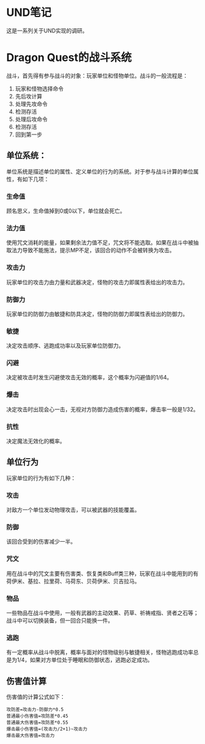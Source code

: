 # UND笔记 #
这是一系列关于UND实现的调研。

# Dragon Quest的战斗系统 #
战斗，首先得有参与战斗的对象：玩家单位和怪物单位。战斗的一般流程是：

1. 玩家和怪物选择命令
2. 先后攻计算
3. 处理先攻命令
4. 检测存活
5. 处理后攻命令
6. 检测存活
7. 回到第一步

## 单位系统： ##
单位系统是描述单位的属性、定义单位的行为的系统。对于参与战斗计算的单位属性，有如下几项：

### 生命值 ###
顾名思义，生命值掉到0或0以下，单位就会死亡。

### 法力值 ###
使用咒文消耗的能量，如果剩余法力值不足，咒文将不能选取。如果在战斗中被抽取法力导致不能施法，提示MP不足，该回合的动作不会被转换为攻击。

### 攻击力 ###
玩家单位的攻击力由力量和武器决定，怪物的攻击力即属性表给出的攻击力。

### 防御力 ###
玩家单位的防御力由敏捷和防具决定，怪物的防御力即属性表给出的防御力。

### 敏捷 ###
决定攻击顺序、逃跑成功率以及玩家单位防御力。

### 闪避 ###
决定被攻击时发生闪避使攻击无效的概率，这个概率为闪避值的1/64。

### 爆击 ###
决定攻击时出现会心一击，无视对方防御力造成伤害的概率，爆击率一般是1/32。

### 抗性 ###
决定魔法无效化的概率。

## 单位行为 ##
玩家单位的行为有如下几种：

### 攻击 ###
对敌方一个单位发动物理攻击，可以被武器的技能覆盖。

### 防御 ###
该回合受到的伤害减少一半。

### 咒文 ###
用在战斗中的咒文主要有伤害类、恢复类和Buff类三种，玩家在战斗中能用到的有荷伊米、基拉、拉里荷、马荷东、贝荷伊米、贝吉拉马。

### 物品 ###
一些物品在战斗中使用，一般有武器的主动效果、药草、祈祷戒指、贤者之石等；战斗中可以切换装备，但一回合只能换一件。

### 逃跑 ###
有一定概率从战斗中脱离，概率与面对的怪物级别与敏捷相关，怪物逃跑成功率总是为1/4，如果对方单位处于睡眠和防御状态，逃跑必定成功。

## 伤害值计算 ##

伤害值的计算公式如下：

    攻防差=攻击力-防御力*0.5
    普通最小伤害值=攻防差*0.45
    普通最大伤害值=攻防差*0.55
    爆击最小伤害值=(攻击力/2+1)~攻击力
    爆击最大伤害值=攻击力

